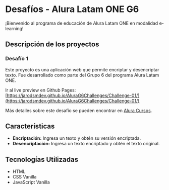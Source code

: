 # Desafíos - Alura Latam ONE G6

¡Bienvenido al programa de educación de Alura Latam ONE en modalidad e-learning!

## Descripción de los proyectos

### Desafío 1
Este proyecto es una aplicación web que permite encriptar y desencriptar texto. Fue desarrollado como parte del Grupo 6 del programa Alura Latam ONE.

Ir al live preview en Github Pages: [https://jarodsmdev.github.io/AluraG6Challenges/Challenge-01/](https://jarodsmdev.github.io/AluraG6Challenges/Challenge-01/)

Más detalles sobre este desafío se pueden encontrar en [Alura Cursos](https://www.aluracursos.com/challenges/principiante-en-programacion/semana-01-implementando-html-y-css).

## Características

- **Encriptación:** Ingresa un texto y obtén su versión encriptada.
- **Desencriptación:** Ingresa un texto encriptado y obtén el texto original.

## Tecnologías Utilizadas

- HTML
- CSS Vanilla
- JavaScript Vanilla




